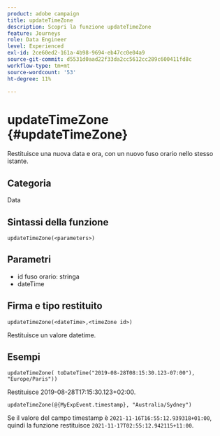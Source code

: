 ```yaml
---
product: adobe campaign
title: updateTimeZone
description: Scopri la funzione updateTimeZone
feature: Journeys
role: Data Engineer
level: Experienced
exl-id: 2ce60ed2-161a-4b98-9694-eb47cc0e04a9
source-git-commit: d5531d0aad22f33da2cc5612cc289c600411fd8c
workflow-type: tm+mt
source-wordcount: '53'
ht-degree: 11%

---
```


# updateTimeZone {#updateTimeZone}

Restituisce una nuova data e ora, con un nuovo fuso orario nello stesso istante.

## Categoria

Data

## Sintassi della funzione

`updateTimeZone(<parameters>)`

## Parametri

* id fuso orario: stringa
* dateTime

## Firma e tipo restituito

`updateTimeZone(<dateTime>,<timeZone id>)`

Restituisce un valore datetime.

## Esempi

`updateTimeZone( toDateTime("2019-08-28T08:15:30.123-07:00"), "Europe/Paris"))`

Restituisce 2019-08-28T17:15:30.123+02:00.

<!--`updateTimeZone( toDateTime("2019-08-28T08:15:30.123-07:00"), toTimeZone("Europe/Paris")))`
Returns "2019-08-28T17:15:30.123+02:00".-->

`updateTimeZone(@{MyExpEvent.timestamp}, "Australia/Sydney")`

Se il valore del campo timestamp è `2021-11-16T16:55:12.939318+01:00`, quindi la funzione restituisce `2021-11-17T02:55:12.942115+11:00`.
